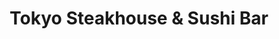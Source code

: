 ---
layout: place
title: "Tokyo Steakhouse & Sushi Bar"
permalink: /new-mexico/hobbs/tokyo-steakhouse-sushi-bar.html
stateAbbr: NM
stateName: New Mexico
cityName: Hobbs
seo:
  name: "Tokyo Steakhouse & Sushi Bar"
  type: Restaurant
  links: null
description: "Looking for sushi in Hobbs, New Mexico? Check out Tokyo Steakhouse & Sushi Bar for a delightful Japanese dining experience. Enjoy a variety of sushi and othe..."
place_id: ChIJVwuLeRqV_IYRJQ6pdmDfKdg
photos:
  - name: >-
      places/ChIJVwuLeRqV_IYRJQ6pdmDfKdg/photos/AeeoHcJA4lSwMAQ8LfTj5JhHkZJnZZOul4Sw3skRA6i0LeEkc6Kpl9PoIh6FbIjgDQIFS8rYPRJ1fOh9wB5YI3B72N0NOu7hmBhu7JkJyJxlqM-5lsBdUdYLS_W4tI6hUPNX4X7s3DFB_-eWpvOuFY91ywD9ARuswhAVLLMG5BtSGKouEzUsnqRHJYDKpxrO46XcpqbeMQDLQPBtrz7t784xjRwcHEvjyErHfVHDdlj22fPHpicwBda3rrMusf96v623tRg22KrRij208UDD3JQDNIBQ25EcHOgEmaTpAuAJngJWDEez-bPkYtbmPNy4szHxaxQ2epjs6Q7uOUjqJ_euosb3IKbGGDYABR3ng6dae9oDXMG82Qo7Z6jiaycOlUj7-klcXn81Ynx5RLDh_kUuaNY3G20D9VXfM03vvaheOjDLuQ
    widthPx: 1536
    heightPx: 2048
    authorAttributions:
      - displayName: H. FergMT
        uri: https://maps.google.com/maps/contrib/107747773412007902145
        photoUri: >-
          https://lh3.googleusercontent.com/a-/ALV-UjUjk3ee22Ze-XvWJREjHtpC2YrKvs0bovb-_FffliZUF9BCiejDiQ=s100-p-k-no-mo
    flagContentUri: >-
      https://www.google.com/local/imagery/report/?cb_client=maps_api_places.places_api&image_key=!1e10!2sCIHM0ogKEICAgID-k7e1Bg&hl=en-US
    googleMapsUri: >-
      https://www.google.com/maps/place//data=!3m4!1e2!3m2!1sCIHM0ogKEICAgID-k7e1Bg!2e10!4m2!3m1!1s0x86fc951a798b0b57:0xd829df6076a90e25
  - name: >-
      places/ChIJVwuLeRqV_IYRJQ6pdmDfKdg/photos/AeeoHcJ1sTPhZoHhTSacRpKpDcqXj_5uuA-FUwpzajc-Nrq4DVAH6wLIUnGxEitzlUadktEqcY_rGdajNy143w2LQJcMMsH91OJaOzIyOcmERXOE_dHG7DxpQGICS2lhT4L9xCqSJolRAovZAn0VCDhLqCRzgI5CEnGPeIrA69jiqFPE1AzhH_YUDR0izH9Vw-NTuHzWVggZnp-yP4cSX26yii5inVQejlEumvgCFqykH48AUyE4697zyEHD1kwITQD4sOXPBrwDRZgjGR3eGnnNYHC0HiftSLDrQFXWXWWUGgk1K5gC_-DYNpUAYUfP30PtCCv7IxXkcbUJBNFdlEEdZNP9b-fHEd374TLQTbLmuZtCmcJgW7iM3lo_-PfeAAjB29MSaS2dYpacJ7WSNz8OzjPRCmaASbuhrnHVabEpsw
    widthPx: 4000
    heightPx: 1848
    authorAttributions:
      - displayName: Kelly Ballew
        uri: https://maps.google.com/maps/contrib/111050010787568986598
        photoUri: >-
          https://lh3.googleusercontent.com/a/ACg8ocLOEn60FDKYNRp-m0gV8uLdR-nMFr5zDeSSViYawEkdByeKPw=s100-p-k-no-mo
    flagContentUri: >-
      https://www.google.com/local/imagery/report/?cb_client=maps_api_places.places_api&image_key=!1e10!2sCIHM0ogKEICAgICT0dHRdg&hl=en-US
    googleMapsUri: >-
      https://www.google.com/maps/place//data=!3m4!1e2!3m2!1sCIHM0ogKEICAgICT0dHRdg!2e10!4m2!3m1!1s0x86fc951a798b0b57:0xd829df6076a90e25
  - name: >-
      places/ChIJVwuLeRqV_IYRJQ6pdmDfKdg/photos/AeeoHcJ7He1nYeqTZyjgFdYy8dG510jO1oGbUoqjz4E6pWUUt70hQR1UCiWALU59MxUOuL0xOYTHedw9YpatkKvhRFEOrq4HRkFr1zzMoLJx4ViWMBpN5_tyq-M7ayldcPGw7clr48k2J7uFZFTl3AdkY2Eqlzw8lwv1h4OC2lZRDCUtUU3B4Pw9WL5WtFkgoaYTum6luQTSz_6AFaao5qa5e4Tgq2m4K2XWXOSoT_fQXvPXUMbcm1oHunalmJsDj18Rnpwgdb7fbK2GawWJuDUyqJgthnn6fM-ozuzz3Rz4HjGO2-vuBlrUPWc2Ov90fIM5G_mbzYl-0SNge9GnqRva7PtMZvt9MaqLE1jUUh6qtoefEMU-1ErWK2WW-8qdLOXGNdqQBS3E1BhmNwwqb8hu5hXQNuS8yxXJrub6d2AUQigMLVuT
    widthPx: 4000
    heightPx: 2252
    authorAttributions:
      - displayName: Guillermo Rempel (Memo)
        uri: https://maps.google.com/maps/contrib/112647322966479132937
        photoUri: >-
          https://lh3.googleusercontent.com/a-/ALV-UjUEPtryO7EA4kCkLk1tkXSd_iTFKlLngyNGCR5neT1VobP7ovBKEw=s100-p-k-no-mo
    flagContentUri: >-
      https://www.google.com/local/imagery/report/?cb_client=maps_api_places.places_api&image_key=!1e10!2sCIHM0ogKEICAgICZ-MHl7QE&hl=en-US
    googleMapsUri: >-
      https://www.google.com/maps/place//data=!3m4!1e2!3m2!1sCIHM0ogKEICAgICZ-MHl7QE!2e10!4m2!3m1!1s0x86fc951a798b0b57:0xd829df6076a90e25
  - name: >-
      places/ChIJVwuLeRqV_IYRJQ6pdmDfKdg/photos/AeeoHcLnvZCpFZT88BfJFkRUIlyYk6VxoVGmhrH06LymjhJ-AfHvWyTg7X8YzuOGGKg61te_pbhvLjA-P99qfVPTbf6uJc3mWR7twPfG_YUbKxtysYts_O4k-EosoMV5kWu9qrgEuYEpLWseS108J-G3squYnWc3FA51puVqp2_A0WfhXIoIL9jneA2AS--BxGnVU94xyc60iFAT007fJA5vHan-e85QtWi6z8VWrhGHWk9o8yJUJml557v7nl49-Cbt1zRadAJGdWL2BBe78eZ_kyEGsIB_Qjt8Vye4zR9_RDMEXJWvorMsI5yqD_5z6ZKtCW0pD9I7VsoI02n3pD6hY2_K6Cha_ujiPm8FcEAxPjMKlTFeBBNTBcBdjeIsRPd5k5a74R-NhFsnrWc0MYYJtlGfbe1TVAn9eAQzLRQHsB8oNA
    widthPx: 4032
    heightPx: 3024
    authorAttributions:
      - displayName: Jake Bleu (Bleu)
        uri: https://maps.google.com/maps/contrib/110415047789015960967
        photoUri: >-
          https://lh3.googleusercontent.com/a-/ALV-UjXFbTDzIub3o6USxQvxqpFvJEW_yRyuKMYLW-qhLggbWl9iUAnD=s100-p-k-no-mo
    flagContentUri: >-
      https://www.google.com/local/imagery/report/?cb_client=maps_api_places.places_api&image_key=!1e10!2sCIHM0ogKEICAgIDK1_-lEw&hl=en-US
    googleMapsUri: >-
      https://www.google.com/maps/place//data=!3m4!1e2!3m2!1sCIHM0ogKEICAgIDK1_-lEw!2e10!4m2!3m1!1s0x86fc951a798b0b57:0xd829df6076a90e25
  - name: >-
      places/ChIJVwuLeRqV_IYRJQ6pdmDfKdg/photos/AeeoHcL2SKwxtsTCkfsq1wQrWQcFF0S_zCYNKJEK0GxJOQjvyywh-UPbt85e2lcehtmaf9ZKHh0-PKs3-of4xfbptN77Yw-jS7FsvJ8zdqw-oM6F62uH4umbq01EKG2pimVBzAEqHAyn6d2PNeWKzMHov0ixeGiyszblWPeJGzd9tW2g6XeGgzlPhA7Cev8Akq35WOZT0BsjMfUgyLyXHma1wypb15uPV9KDdKuS9RKbxeARH5ebENjvSPJLjfp3-_iWyX5S6dMcVmry5eT952v4NDuvBPdI-ZPK4E-VrBbPTaSq2N-YsqgEz65Y9d0PEV-DmYevreUv0ldeyW5B0XUKW26Ztn9GACYuWHBvplYBu7HYSB0Qoq3JK_6l6CS048cQCRd3qtNTeW7IvxdvdRXo9cihev4EO3xadJdYIRbWL4qmr8_x
    widthPx: 4032
    heightPx: 3024
    authorAttributions:
      - displayName: PinkLifeBiz
        uri: https://maps.google.com/maps/contrib/111913974771862364271
        photoUri: >-
          https://lh3.googleusercontent.com/a-/ALV-UjVXUFpiskMIkeRv-wE8KMq6nw7Cg7Hn5ZDOlyqVOdWLYox7Jzu1=s100-p-k-no-mo
    flagContentUri: >-
      https://www.google.com/local/imagery/report/?cb_client=maps_api_places.places_api&image_key=!1e10!2sCIHM0ogKEICAgIDXwP-f3wE&hl=en-US
    googleMapsUri: >-
      https://www.google.com/maps/place//data=!3m4!1e2!3m2!1sCIHM0ogKEICAgIDXwP-f3wE!2e10!4m2!3m1!1s0x86fc951a798b0b57:0xd829df6076a90e25
  - name: >-
      places/ChIJVwuLeRqV_IYRJQ6pdmDfKdg/photos/AeeoHcK1zEmuqx2WLydph6_UBVuElkHrMV-4Qfdtm9aDNtBv4B_Yz9sJhz88E7_L-yyDt8L6rBQQWEhbW94q9xgOHgb3RYF8daeoSJNTR5Vvh8NwLIVEguVZt1zz6_Y7c9a9G2-P0bVcGIPWxaMoQmjqgISxqGLFdjFdIa9ZBLfG0_VJV4HhMC0bPn7OmhnQskS0v9HNgefxfPJ6PwgoDPREcZRolW1zKTAhnaGmRFp2ozdQ4SoKM5C1Kv4Q7JQnz7mh_vq6Ys6uQDou5QTCGjszNq5MyoBYU697t1nIUjFRKlppR_8CWgGaNs9wf-BxF0Y5rhL1YxVb1e0Oqimp6RPWWGU3qklwmB_pF2mK5EbBi3nrka0eO0mJUyD1_bweOy2zp25K70IMSuUwhll7AIcYkiw8gQjV7ZTnMxAchtRwaHXzFg
    widthPx: 1170
    heightPx: 1584
    authorAttributions:
      - displayName: Trey L
        uri: https://maps.google.com/maps/contrib/115439283526876095133
        photoUri: >-
          https://lh3.googleusercontent.com/a-/ALV-UjVlLLWFpE6MCkTYiH-nFUtDPJZvmilBTZLOtQ-MQbJc609oXAes=s100-p-k-no-mo
    flagContentUri: >-
      https://www.google.com/local/imagery/report/?cb_client=maps_api_places.places_api&image_key=!1e10!2sCIHM0ogKEICAgICnhN_zPA&hl=en-US
    googleMapsUri: >-
      https://www.google.com/maps/place//data=!3m4!1e2!3m2!1sCIHM0ogKEICAgICnhN_zPA!2e10!4m2!3m1!1s0x86fc951a798b0b57:0xd829df6076a90e25
  - name: >-
      places/ChIJVwuLeRqV_IYRJQ6pdmDfKdg/photos/AeeoHcK0btDLmww_VWoQ2Au0F6C7J719Wx2Cn1spUXCZB9xukvBoQ6g7vIH2EkoTJOVi4J9uHUkE7NJH0vcdaU7a0_yXEuYBQoz3bKITP1oHJw8aI-Bh_9XvNPSKl7DxOOpzlUjlCEvHj9P7IfBvCFHdF8h2XcDQLn31TiEkWz2GhqX0Sst9REXLsYF_-2eCL6lN-7SjOEOpfKaRllsdyy7LiCjXatSVnwacc4GiCC5MFvofcDUpJehL92x3d9_7Nox_fcGhLvk6UL52huXuKxyhKLwP7KCy-l2DXMEr81AefjFZy5yGi7BnYdclCePV0KyPE92XBsPHAzw7fbNgin52YZN1KI9C00OdYUyMqX2MdqrcyQOhZLgnY1jmUKBRSyfCYnDk0kYzaGYTUMg0dZIAcr2t30B--vvTFc80fJV1PH0lTFU
    widthPx: 3024
    heightPx: 4032
    authorAttributions:
      - displayName: Joy Applewhite
        uri: https://maps.google.com/maps/contrib/117427192856395490534
        photoUri: >-
          https://lh3.googleusercontent.com/a-/ALV-UjUTsBux63j9W54mmtyCY4jhaHKb-la82sDBCH6mBnRkfT-kS8d4=s100-p-k-no-mo
    flagContentUri: >-
      https://www.google.com/local/imagery/report/?cb_client=maps_api_places.places_api&image_key=!1e10!2sCIHM0ogKEICAgIDDx7i_rQE&hl=en-US
    googleMapsUri: >-
      https://www.google.com/maps/place//data=!3m4!1e2!3m2!1sCIHM0ogKEICAgIDDx7i_rQE!2e10!4m2!3m1!1s0x86fc951a798b0b57:0xd829df6076a90e25
  - name: >-
      places/ChIJVwuLeRqV_IYRJQ6pdmDfKdg/photos/AeeoHcLGnR3Ffffn8NL57Ydv7ajS5Lm6SKzf14bx2MLQt444V6d53Zpo9NpQZ5BFAac1VCNuqGUQVkPZZSo4bAGGMbzQIFbomr-oAa3uZUDrkI4kKLD7vZgDWj5Xzh2Zur0rtTakA4g_x4_JJeoTeVGh11Hd6K7iXqCSLlZTiYeJuWmEIOg6XubiiBnw1uE2Zf1Q0hsbhNWEbTWlOjLsFZOao9uu-h3eWHKmHz-SxGXleiIXNdxbs8Yka6HqlF1V-1QelGA0xt6FqMoPAPalYA_ai7Izul5Jk-FQ-f_GaqDR0vm0c8vRKy5rXh2gZmWoTpQNux5tThzYZdal8LVFmfZgmWO2LL6fCgIyx43UyMcyn3HxWPX7P9oBEn7FPbGg3smpQ-NVXQVFuWede3b7WBkhmnjYw4vwJMcK2u1unogiAyE
    widthPx: 3024
    heightPx: 4032
    authorAttributions:
      - displayName: Jake Bleu (Bleu)
        uri: https://maps.google.com/maps/contrib/110415047789015960967
        photoUri: >-
          https://lh3.googleusercontent.com/a-/ALV-UjXFbTDzIub3o6USxQvxqpFvJEW_yRyuKMYLW-qhLggbWl9iUAnD=s100-p-k-no-mo
    flagContentUri: >-
      https://www.google.com/local/imagery/report/?cb_client=maps_api_places.places_api&image_key=!1e10!2sCIHM0ogKEICAgIDK1_-lAw&hl=en-US
    googleMapsUri: >-
      https://www.google.com/maps/place//data=!3m4!1e2!3m2!1sCIHM0ogKEICAgIDK1_-lAw!2e10!4m2!3m1!1s0x86fc951a798b0b57:0xd829df6076a90e25
  - name: >-
      places/ChIJVwuLeRqV_IYRJQ6pdmDfKdg/photos/AeeoHcJloZiunV7P9NKEw6YCdzz_0JFKssxdL_1eJqVWDlKjBX3A0BJMbzO8xEG1ZfOnZpi5qq1Ne8hhl_NaxQqtiPRQOW0EsO98uSWzNS0R-i3_JDmn1-HARYZ3j_tnWdb1_UtRW5UYtdfrrpgwkcB2r2OGk43r9zGT7-BhvYzX_udlbGkYDG0_Tc4jY8Ocpsy6qJz3uwcA18ls4uqBd0gOl-2Wfs1grbzKhUFmJoaKFK7sgxOxYfoTSVYhgj16Zsy5JxyIbchhDzSl3_gJVoPeNKS5S4lAYGB4ZGvsjr5rurq6ZzRvOkiwR7QU-8TxTPxxX8dneK-Npec9RmwCNKtStw5i984aY7dlLy4xCVt9T80ElcF7WLxcmAVRHFzc7aTYy8lEtf0bpDD8_ZFz4duoalR_y40MxSLFb9Y8risUaUs
    widthPx: 4608
    heightPx: 2184
    authorAttributions:
      - displayName: Jessica Lance
        uri: https://maps.google.com/maps/contrib/114218016722673879857
        photoUri: >-
          https://lh3.googleusercontent.com/a-/ALV-UjU-W3_IxRy4HIdrgvMMhh88aEJTzJ8EhZ_pGFls-gwXoal_2n0RVw=s100-p-k-no-mo
    flagContentUri: >-
      https://www.google.com/local/imagery/report/?cb_client=maps_api_places.places_api&image_key=!1e10!2sCIHM0ogKEICAgICe-JnbOg&hl=en-US
    googleMapsUri: >-
      https://www.google.com/maps/place//data=!3m4!1e2!3m2!1sCIHM0ogKEICAgICe-JnbOg!2e10!4m2!3m1!1s0x86fc951a798b0b57:0xd829df6076a90e25
  - name: >-
      places/ChIJVwuLeRqV_IYRJQ6pdmDfKdg/photos/AeeoHcLzuE2XQ5pC5jlcFn7JCM93tmoE43zNm3nCjzFPBb4VxUYU9hBL-GwAjXpl-8g6Xv0q07Ni5uFCB-YddkNUEVLTCE9asNYG2D1RP381-R9gdZOZJk2bIT5GvXupDVdPCP7uw9CbZ-I2AUj3OLKk_MnTbzZmpCr8KT_4rpH8ftkduaBXdhy5vhfhfpy9oOPEzo4clbEf8xZvBigJAGik4T6vo-1oO7fgnSHjJ6U_dCRePJcBciKbBu1v6DGxggqbvJs1z7BM4CoLGwSyQNiG9D9agWrRBHoUa-qGxCc-mGGcKQR6lDH2qR3aS52yxkA4RGGCdE5g05vgSx_3ACDKliSFCGb9OAk_hoEZLPCQyanxsujuxjgZONjhGilPWdAfwKaSKgHPGQCI_RLBIP2ioLHlUBWmL6VZn1nH5LE12_KcwAk
    widthPx: 3275
    heightPx: 2091
    authorAttributions:
      - displayName: Melissa Fry Beasley
        uri: https://maps.google.com/maps/contrib/100914801597985306068
        photoUri: >-
          https://lh3.googleusercontent.com/a-/ALV-UjWoQNIu_NoHeXtHfmbEYFZErEBop_Ga7XB2JxdW1uUhKrQiXPIn9Q=s100-p-k-no-mo
    flagContentUri: >-
      https://www.google.com/local/imagery/report/?cb_client=maps_api_places.places_api&image_key=!1e10!2sCIHM0ogKEICAgICG0pKOpwE&hl=en-US
    googleMapsUri: >-
      https://www.google.com/maps/place//data=!3m4!1e2!3m2!1sCIHM0ogKEICAgICG0pKOpwE!2e10!4m2!3m1!1s0x86fc951a798b0b57:0xd829df6076a90e25
address: 915 E Bender Blvd, Hobbs, NM 88240, USA
street: 915 E Bender Blvd
city: Hobbs
state: NM
zip: '88240'
country: USA
neighborhood: null
latitude: '32.724672'
longitude: '-103.125726'
accessibility_options:
  wheelchairAccessibleParking: true
  wheelchairAccessibleEntrance: true
  wheelchairAccessibleRestroom: true
  wheelchairAccessibleSeating: true
business_status: OPERATIONAL
name: Tokyo Steakhouse & Sushi Bar
google_maps_links:
  directionsUri: >-
    https://www.google.com/maps/dir//''/data=!4m7!4m6!1m1!4e2!1m2!1m1!1s0x86fc951a798b0b57:0xd829df6076a90e25!3e0
  placeUri: https://maps.google.com/?cid=15576226391638216229
  writeAReviewUri: >-
    https://www.google.com/maps/place//data=!4m3!3m2!1s0x86fc951a798b0b57:0xd829df6076a90e25!12e1
  reviewsUri: >-
    https://www.google.com/maps/place//data=!4m4!3m3!1s0x86fc951a798b0b57:0xd829df6076a90e25!9m1!1b1
  photosUri: >-
    https://www.google.com/maps/place//data=!4m3!3m2!1s0x86fc951a798b0b57:0xd829df6076a90e25!10e5
primary_type: Restaurant
opening_hours:
  regular: null
  current: null
secondary_opening_hours:
  regular:
    weekdayDescriptions: null
    type: null
  current:
    weekdayDescriptions: null
    type: null
phone: null
price_level: null
price_range: null
rating: null
rating_count: 0
website: null
reviews: null
parking_options: null
payment_options: null
allow_dogs: null
curbside_pickup: null
delivery: null
dine_in: null
good_for_children: null
good_for_groups: null
good_for_sports: null
live_music: null
menu_for_children: null
outdoor_seating: null
reservable: null
restroom: null
serves_beer: null
serves_breakfast: null
serves_brunch: null
serves_cocktails: null
serves_coffee: null
serves_dinner: null
serves_dessert: null
serves_lunch: null
serves_vegetarian_food: null
serves_wine: null
takeout: null
summary: null

---